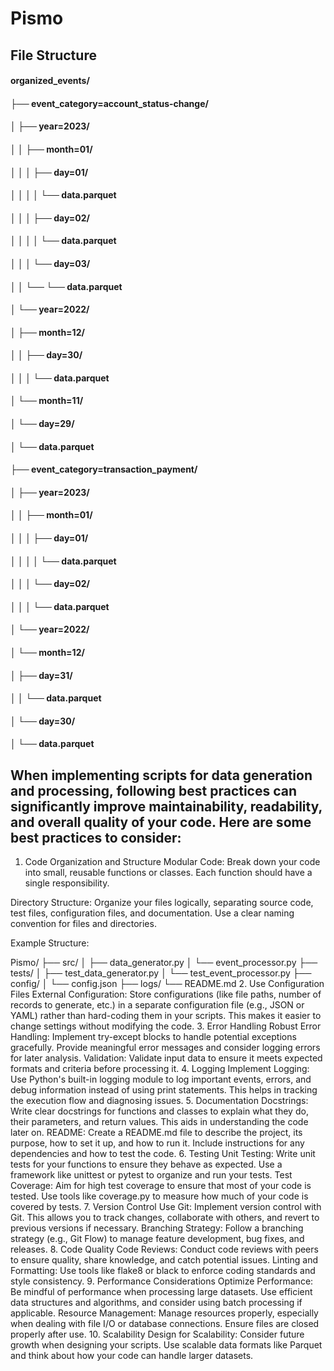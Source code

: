# Pismo

## File Structure
#### organized_events/
#### ├── event_category=account_status-change/
#### │   ├── year=2023/
#### │   │   ├── month=01/
#### │   │   │   ├── day=01/
#### │   │   │   │   └── data.parquet
#### │   │   │   ├── day=02/
#### │   │   │   │   └── data.parquet
#### │   │   │   └── day=03/
#### │   │       └── └── data.parquet
#### │   └── year=2022/
#### │       ├── month=12/
#### │       │   ├── day=30/
#### │       │   │   └── data.parquet
#### │       └── month=11/
#### │           └── day=29/
#### │               └── data.parquet
#### ├── event_category=transaction_payment/
#### │   ├── year=2023/
#### │   │   ├── month=01/
#### │   │   │   ├── day=01/
#### │   │   │   │   └── data.parquet
#### │   │   │   └── day=02/
#### │   │   │       └── data.parquet
#### │   └── year=2022/
#### │       └── month=12/
#### │           ├── day=31/
#### │           │   └── data.parquet
#### │           └── day=30/
#### │               └── data.parquet


## When implementing scripts for data generation and processing, following best practices can significantly improve maintainability, readability, and overall quality of your code. Here are some best practices to consider:

1. Code Organization and Structure
Modular Code: Break down your code into small, reusable functions or classes. Each function should have a single responsibility.

Directory Structure: Organize your files logically, separating source code, test files, configuration files, and documentation. Use a clear naming convention for files and directories.

Example Structure:


  Pismo/
  ├── src/
  │   ├── data_generator.py
  │   └── event_processor.py
  ├── tests/
  │   ├── test_data_generator.py
  │   └── test_event_processor.py
  ├── config/
  │   └── config.json
  ├── logs/
  └── README.md
2. Use Configuration Files
External Configuration: Store configurations (like file paths, number of records to generate, etc.) in a separate configuration file (e.g., JSON or YAML) rather than hard-coding them in your scripts. This makes it easier to change settings without modifying the code.
3. Error Handling
Robust Error Handling: Implement try-except blocks to handle potential exceptions gracefully. Provide meaningful error messages and consider logging errors for later analysis.
Validation: Validate input data to ensure it meets expected formats and criteria before processing it.
4. Logging
Implement Logging: Use Python's built-in logging module to log important events, errors, and debug information instead of using print statements. This helps in tracking the execution flow and diagnosing issues.
5. Documentation
Docstrings: Write clear docstrings for functions and classes to explain what they do, their parameters, and return values. This aids in understanding the code later on.
README: Create a README.md file to describe the project, its purpose, how to set it up, and how to run it. Include instructions for any dependencies and how to test the code.
6. Testing
Unit Testing: Write unit tests for your functions to ensure they behave as expected. Use a framework like unittest or pytest to organize and run your tests.
Test Coverage: Aim for high test coverage to ensure that most of your code is tested. Use tools like coverage.py to measure how much of your code is covered by tests.
7. Version Control
Use Git: Implement version control with Git. This allows you to track changes, collaborate with others, and revert to previous versions if necessary.
Branching Strategy: Follow a branching strategy (e.g., Git Flow) to manage feature development, bug fixes, and releases.
8. Code Quality
Code Reviews: Conduct code reviews with peers to ensure quality, share knowledge, and catch potential issues.
Linting and Formatting: Use tools like flake8 or black to enforce coding standards and style consistency.
9. Performance Considerations
Optimize Performance: Be mindful of performance when processing large datasets. Use efficient data structures and algorithms, and consider using batch processing if applicable.
Resource Management: Manage resources properly, especially when dealing with file I/O or database connections. Ensure files are closed properly after use.
10. Scalability
Design for Scalability: Consider future growth when designing your scripts. Use scalable data formats like Parquet and think about how your code can handle larger datasets.
